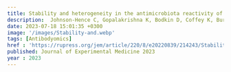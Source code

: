 ```yaml
---
title: Stability and heterogeneity in the antimicrobiota reactivity of human milk-derived immunoglobulin A
description:  Johnson-Hence C, Gopalakrishna K, Bodkin D, Coffey K, Burr A, <strong>Rahman S<strong>, Rai A, Abbott D, Sosa Y, Tometich J, <strong>Das J<strong>, Hand T
date: 2023-07-18 15:01:35 +0300
image: '/images/Stability-and.webp'
tags: [Antibodyomics]
href : 'https://rupress.org/jem/article/220/8/e20220839/214243/Stability-and-heterogeneity-in-the-antimicrobiota'
published: Journal of Experimental Medicine 2023
year : 2023
---
```

